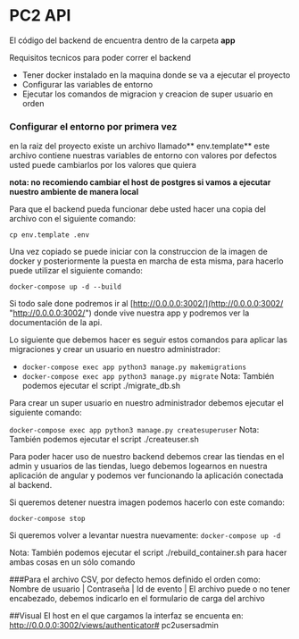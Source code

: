 # PC2 API

El código del backend de encuentra dentro de la carpeta **app**

Requisitos tecnicos para poder correr el backend
- Tener docker instalado en la maquina donde se va a ejecutar el proyecto
- Configurar las variables de entorno
- Ejecutar los comandos de migracion y creacion de super usuario en orden

### Configurar el entorno por primera vez
en la raiz del proyecto existe un archivo llamado** env.template**
este archivo contiene nuestras variables de entorno con valores por defectos
usted puede cambiarlos por los valores que quiera

**nota: no recomiendo cambiar el host de postgres si vamos a ejecutar nuestro ambiente de manera local**

Para que el backend pueda funcionar debe usted hacer una copia del archivo con el siguiente comando:

`cp env.template .env`

Una vez copiado se puede iniciar con la construccion de la imagen de docker y posteriormente la puesta en marcha de esta misma, para hacerlo puede utilizar el siguiente comando:

`docker-compose up -d --build`


Si todo sale done podremos ir al [http://0.0.0.0:3002/](http://0.0.0.0:3002/ "http://0.0.0.0:3002/") donde vive nuestra app y podremos ver la documentación de la api.

Lo siguiente que debemos hacer es seguir estos comandos para aplicar las migraciones y crear un usuario en nuestro administrador:
- `docker-compose exec app python3 manage.py makemigrations`
- `docker-compose exec app python3 manage.py migrate`
Nota: También podemos ejecutar el script ./migrate_db.sh

Para crear un super usuario en nuestro administrador debemos ejecutar el siguiente comando:

`docker-compose exec app python3 manage.py createsuperuser`
Nota: También podemos ejecutar el script ./createuser.sh

Para poder hacer uso de nuestro backend debemos crear las tiendas en el admin y usuarios de las tiendas, luego debemos logearnos en nuestra aplicación de angular y podemos ver funcionando la aplicación conectada al backend.

Si queremos detener nuestra imagen podemos hacerlo con este comando:

`docker-compose stop`

Si queremos volver a levantar nuestra nuevamente:
`docker-compose up -d`

Nota: También podemos ejecutar el script ./rebuild_container.sh para hacer ambas cosas en un sólo comando

###Para el archivo CSV, por defecto hemos definido el orden como:
Nombre de usuario | Contraseña | Id de evento |
El archivo puede o no tener encabezado, debemos indicarlo en el formulario de carga del archivo

##Visual
El host en el que cargamos la interfaz se encuenta en:
http://0.0.0.0:3002/views/authenticator# pc2usersadmin
